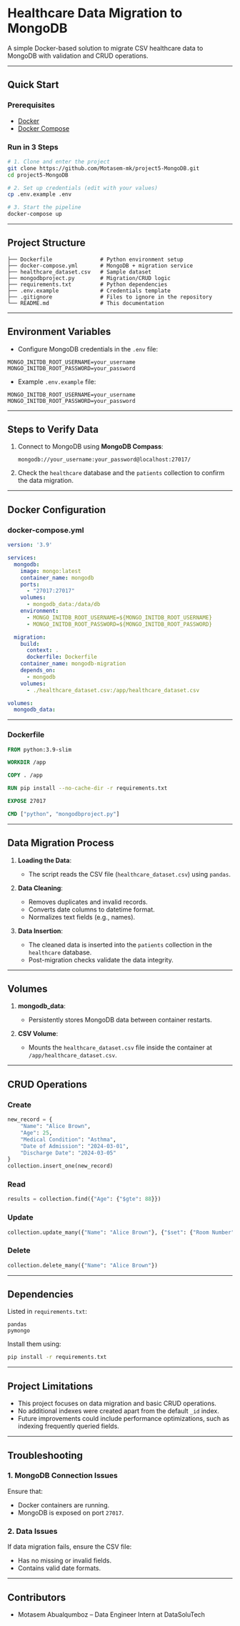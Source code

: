 # **Healthcare Data Migration to MongoDB**

A simple Docker-based solution to migrate CSV healthcare data to MongoDB with validation and CRUD operations.

---

##  **Quick Start**

### **Prerequisites**
- [Docker](https://docs.docker.com/get-docker/)
- [Docker Compose](https://docs.docker.com/compose/install/)

### **Run in 3 Steps**
```bash
# 1. Clone and enter the project
git clone https://github.com/Motasem-mk/project5-MongoDB.git
cd project5-MongoDB

# 2. Set up credentials (edit with your values)
cp .env.example .env

# 3. Start the pipeline
docker-compose up
```

---

## **Project Structure**
```
├── Dockerfile               # Python environment setup
├── docker-compose.yml       # MongoDB + migration service
├── healthcare_dataset.csv   # Sample dataset
├── mongodbproject.py        # Migration/CRUD logic
├── requirements.txt         # Python dependencies
├── .env.example             # Credentials template
├── .gitignore               # Files to ignore in the repository
└── README.md                # This documentation
```

---

## **Environment Variables**

- Configure MongoDB credentials in the `.env` file:
```
MONGO_INITDB_ROOT_USERNAME=your_username
MONGO_INITDB_ROOT_PASSWORD=your_password
```

- Example `.env.example` file:
```
MONGO_INITDB_ROOT_USERNAME=your_username
MONGO_INITDB_ROOT_PASSWORD=your_password
```

---

## **Steps to Verify Data**

1. Connect to MongoDB using **MongoDB Compass**:
   ```
   mongodb://your_username:your_password@localhost:27017/
   ```

2. Check the `healthcare` database and the `patients` collection to confirm the data migration.

---

## **Docker Configuration**

### **docker-compose.yml**
```yaml
version: '3.9'

services:
  mongodb:
    image: mongo:latest
    container_name: mongodb
    ports:
      - "27017:27017"
    volumes:
      - mongodb_data:/data/db
    environment:
      - MONGO_INITDB_ROOT_USERNAME=${MONGO_INITDB_ROOT_USERNAME}
      - MONGO_INITDB_ROOT_PASSWORD=${MONGO_INITDB_ROOT_PASSWORD}

  migration:
    build:
      context: .
      dockerfile: Dockerfile
    container_name: mongodb-migration
    depends_on:
      - mongodb
    volumes:
      - ./healthcare_dataset.csv:/app/healthcare_dataset.csv

volumes:
  mongodb_data:
```

---

### **Dockerfile**
```dockerfile
FROM python:3.9-slim

WORKDIR /app

COPY . /app

RUN pip install --no-cache-dir -r requirements.txt

EXPOSE 27017

CMD ["python", "mongodbproject.py"]
```

---

## **Data Migration Process**

1. **Loading the Data**:
   - The script reads the CSV file (`healthcare_dataset.csv`) using `pandas`.

2. **Data Cleaning**:
   - Removes duplicates and invalid records.
   - Converts date columns to datetime format.
   - Normalizes text fields (e.g., names).

3. **Data Insertion**:
   - The cleaned data is inserted into the `patients` collection in the `healthcare` database.
   - Post-migration checks validate the data integrity.

---

## **Volumes**

1. **mongodb_data**:
   - Persistently stores MongoDB data between container restarts.

2. **CSV Volume**:
   - Mounts the `healthcare_dataset.csv` file inside the container at `/app/healthcare_dataset.csv`.

---

## **CRUD Operations**

### **Create**
```python
new_record = {
    "Name": "Alice Brown",
    "Age": 25,
    "Medical Condition": "Asthma",
    "Date of Admission": "2024-03-01",
    "Discharge Date": "2024-03-05"
}
collection.insert_one(new_record)
```

### **Read**
```python
results = collection.find({"Age": {"$gte": 88}})
```

### **Update**
```python
collection.update_many({"Name": "Alice Brown"}, {"$set": {"Room Number": 203}})
```

### **Delete**
```python
collection.delete_many({"Name": "Alice Brown"})
```

---

## **Dependencies**
Listed in `requirements.txt`:
```
pandas
pymongo
```
Install them using:
```bash
pip install -r requirements.txt
```

---

## **Project Limitations**
- This project focuses on data migration and basic CRUD operations.
- No additional indexes were created apart from the default `_id` index.
- Future improvements could include performance optimizations, such as indexing frequently queried fields. 

---

## **Troubleshooting**

### **1. MongoDB Connection Issues**
   Ensure that:
   - Docker containers are running.
   - MongoDB is exposed on port `27017`.

### **2. Data Issues**
   If data migration fails, ensure the CSV file:
   - Has no missing or invalid fields.
   - Contains valid date formats.

---

## **Contributors**
- Motasem Abualqumboz – Data Engineer Intern at DataSoluTech
